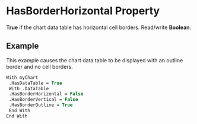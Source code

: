 
# HasBorderHorizontal Property

 **True** if the chart data table has horizontal cell borders. Read/write **Boolean**.


## Example

This example causes the chart data table to be displayed with an outline border and no cell borders.


```vb
With myChart 
 .HasDataTable = True 
 With .DataTable 
 .HasBorderHorizontal = False 
 .HasBorderVertical = False 
 .HasBorderOutline = True 
 End With 
End With
```

